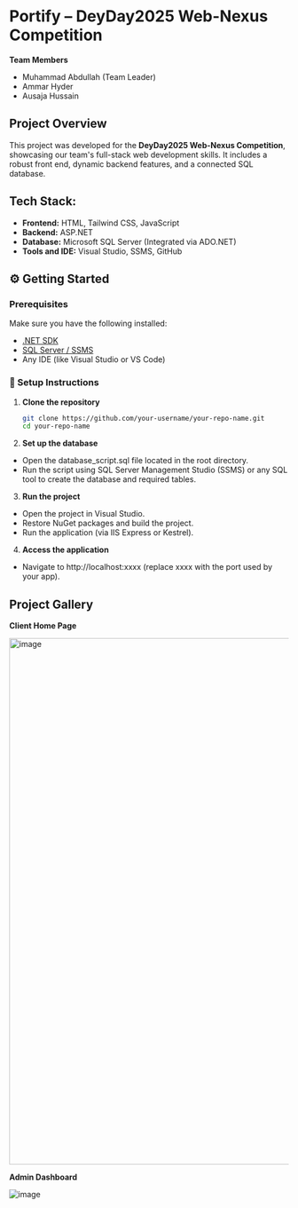 # Portify – DeyDay2025 Web-Nexus Competition

**Team Members**  
- Muhammad Abdullah (Team Leader)
- Ammar Hyder  
- Ausaja Hussain  

## Project Overview  
This project was developed for the **DeyDay2025 Web-Nexus Competition**, showcasing our team's full-stack web development skills. It includes a robust front end, dynamic backend features, and a connected SQL database.

## Tech Stack:
- **Frontend:** HTML, Tailwind CSS, JavaScript
- **Backend:** ASP.NET
- **Database:** Microsoft SQL Server (Integrated via ADO.NET)
- **Tools and IDE:** Visual Studio, SSMS, GitHub

## ⚙️ Getting Started  

### Prerequisites  
Make sure you have the following installed:  
- [.NET SDK](https://dotnet.microsoft.com/en-us/download)  
- [SQL Server / SSMS](https://learn.microsoft.com/en-us/sql/ssms/download-sql-server-management-studio-ssms)  
- Any IDE (like Visual Studio or VS Code)  

### 🔧 Setup Instructions  

1. **Clone the repository**
   ```bash
   git clone https://github.com/your-username/your-repo-name.git
   cd your-repo-name
   
2. **Set up the database**
- Open the database_script.sql file located in the root directory.
- Run the script using SQL Server Management Studio (SSMS) or any SQL tool to create the database and required tables.

3. **Run the project**
- Open the project in Visual Studio.
- Restore NuGet packages and build the project.
- Run the application (via IIS Express or Kestrel).

4. **Access the application**
- Navigate to http://localhost:xxxx (replace xxxx with the port used by your app).

## Project Gallery

**Client Home Page**

<img width="949" alt="image" src="https://github.com/user-attachments/assets/595eb2f8-3ab9-42bf-b00b-74798daa5692" />

**Admin Dashboard**

![image](https://github.com/user-attachments/assets/ace77120-c8db-42a7-aad7-dd70a1546fe7)





